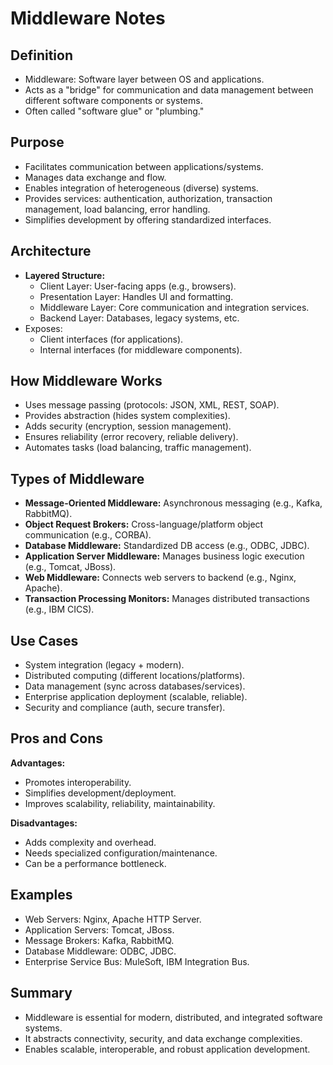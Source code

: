 # Middleware Notes

## Definition
- Middleware: Software layer between OS and applications.
- Acts as a "bridge" for communication and data management between different software components or systems.
- Often called "software glue" or "plumbing."

## Purpose
- Facilitates communication between applications/systems.
- Manages data exchange and flow.
- Enables integration of heterogeneous (diverse) systems.
- Provides services: authentication, authorization, transaction management, load balancing, error handling.
- Simplifies development by offering standardized interfaces.

## Architecture
- **Layered Structure:**
  - Client Layer: User-facing apps (e.g., browsers).
  - Presentation Layer: Handles UI and formatting.
  - Middleware Layer: Core communication and integration services.
  - Backend Layer: Databases, legacy systems, etc.
- Exposes:
  - Client interfaces (for applications).
  - Internal interfaces (for middleware components).

## How Middleware Works
- Uses message passing (protocols: JSON, XML, REST, SOAP).
- Provides abstraction (hides system complexities).
- Adds security (encryption, session management).
- Ensures reliability (error recovery, reliable delivery).
- Automates tasks (load balancing, traffic management).

## Types of Middleware
- **Message-Oriented Middleware:** Asynchronous messaging (e.g., Kafka, RabbitMQ).
- **Object Request Brokers:** Cross-language/platform object communication (e.g., CORBA).
- **Database Middleware:** Standardized DB access (e.g., ODBC, JDBC).
- **Application Server Middleware:** Manages business logic execution (e.g., Tomcat, JBoss).
- **Web Middleware:** Connects web servers to backend (e.g., Nginx, Apache).
- **Transaction Processing Monitors:** Manages distributed transactions (e.g., IBM CICS).

## Use Cases
- System integration (legacy + modern).
- Distributed computing (different locations/platforms).
- Data management (sync across databases/services).
- Enterprise application deployment (scalable, reliable).
- Security and compliance (auth, secure transfer).

## Pros and Cons

**Advantages:**
- Promotes interoperability.
- Simplifies development/deployment.
- Improves scalability, reliability, maintainability.

**Disadvantages:**
- Adds complexity and overhead.
- Needs specialized configuration/maintenance.
- Can be a performance bottleneck.

## Examples
- Web Servers: Nginx, Apache HTTP Server.
- Application Servers: Tomcat, JBoss.
- Message Brokers: Kafka, RabbitMQ.
- Database Middleware: ODBC, JDBC.
- Enterprise Service Bus: MuleSoft, IBM Integration Bus.

## Summary
- Middleware is essential for modern, distributed, and integrated software systems.
- It abstracts connectivity, security, and data exchange complexities.
- Enables scalable, interoperable, and robust application development.